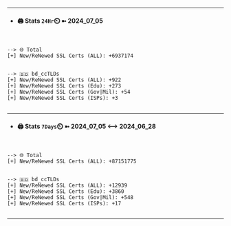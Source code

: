 

---
- #### 🖨️ **Stats** `24Hr`⏲️ ➼ 2024_07_05
```console


--> 🌐 Total
[+] New/ReNewed SSL Certs (ALL): +6937174


--> 🇧🇩 bd_ccTLDs
[+] New/ReNewed SSL Certs (ALL): +922
[+] New/ReNewed SSL Certs (Edu): +273
[+] New/ReNewed SSL Certs (Gov|Mil): +54
[+] New/ReNewed SSL Certs (ISPs): +3


```

---
- #### 🖨️ **Stats** `7Days`⏲️ ➼ 2024_07_05 <--> 2024_06_28
```console


--> 🌐 Total
[+] New/ReNewed SSL Certs (ALL): +87151775


--> 🇧🇩 bd_ccTLDs
[+] New/ReNewed SSL Certs (ALL): +12939
[+] New/ReNewed SSL Certs (Edu): +3860
[+] New/ReNewed SSL Certs (Gov|Mil): +548
[+] New/ReNewed SSL Certs (ISPs): +17


```

---

